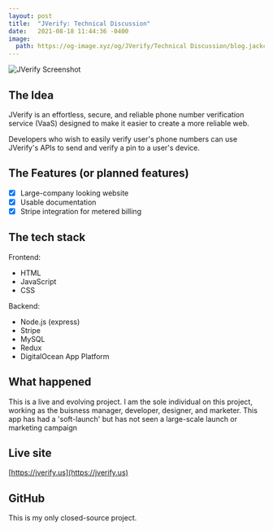 ```yaml
---
layout: post
title:  "JVerify: Technical Discussion"
date:   2021-08-18 11:44:36 -0400
image:
  path: https://og-image.xyz/og/JVerify/Technical Discussion/blog.jackcrane.rocks/https/menlo/cheerfulorange/{{h}}ffffff/data.png
---
```


![JVerify Screenshot](https://jackcrane.rocks/images/jv.png)

## The Idea

JVerify is an effortless, secure, and reliable phone number verification service (VaaS) designed to make it easier to create a more reliable web. 

Developers who wish to easily verify user's phone numbers can use JVerify's APIs to send and verify a pin to a user's device.

## The Features (or planned features)

- [x] Large-company looking website
- [x] Usable documentation
- [x] Stripe integration for metered billing

## The tech stack

Frontend:

- HTML
- JavaScript
- CSS

Backend:

- Node.js (express)
- Stripe
- MySQL
- Redux
- DigitalOcean App Platform

## What happened

This is a live and evolving project. I am the sole individual on this project, working as the buisness manager, developer, designer, and marketer. This app has had a 'soft-launch' but has not seen a large-scale launch or marketing campaign

## Live site

[https://jverify.us](https://jverify.us)

## GitHub

This is my only closed-source project.

<script data-name="BMC-Widget" data-cfasync="false" src="https://cdnjs.buymeacoffee.com/1.0.0/widget.prod.min.js" data-id="jackcrane" data-description="Support me on Buy me a coffee!" data-message="Feeling generous?" data-color="#FFDD00" data-position="Right" data-x_margin="18" data-y_margin="18"></script>
